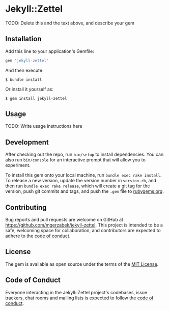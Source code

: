 # Jekyll::Zettel

TODO: Delete this and the text above, and describe your gem

## Installation

Add this line to your application's Gemfile:

```ruby
gem 'jekyll-zettel'
```

And then execute:

    $ bundle install

Or install it yourself as:

    $ gem install jekyll-zettel

## Usage

TODO: Write usage instructions here

## Development

After checking out the repo, run `bin/setup` to install dependencies. You can also run `bin/console` for an interactive prompt that will allow you to experiment.

To install this gem onto your local machine, run `bundle exec rake install`. To release a new version, update the version number in `version.rb`, and then run `bundle exec rake release`, which will create a git tag for the version, push git commits and tags, and push the `.gem` file to [rubygems.org](https://rubygems.org).

## Contributing

Bug reports and pull requests are welcome on GitHub at https://github.com/mgerzabek/jekyll-zettel. This project is intended to be a safe, welcoming space for collaboration, and contributors are expected to adhere to the [code of conduct](https://github.com/mgerzabek/jekyll-zettel/blob/master/CODE_OF_CONDUCT.md).

## License

The gem is available as open source under the terms of the [MIT License](https://opensource.org/licenses/MIT).

## Code of Conduct

Everyone interacting in the Jekyll::Zettel project's codebases, issue trackers, chat rooms and mailing lists is expected to follow the [code of conduct](https://github.com/mgerzabek/jekyll-zettel/blob/master/CODE_OF_CONDUCT.md).
